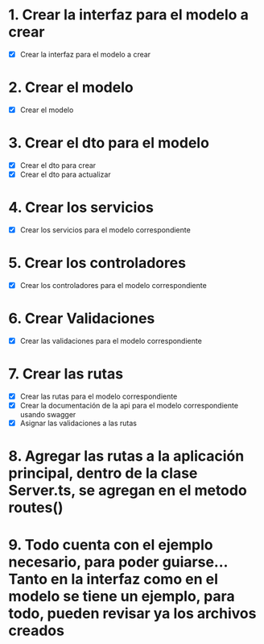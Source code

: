 # 1. Crear la interfaz para el modelo a crear
- [x] Crear la interfaz para el modelo a crear
# 2. Crear el modelo
- [x] Crear el modelo
# 3. Crear el dto para el modelo
- [x] Crear el dto para crear
- [x] Crear el dto para actualizar
# 4. Crear los servicios
- [x] Crear los servicios para el modelo correspondiente
# 5. Crear los controladores
- [x] Crear los controladores para el modelo correspondiente
# 6. Crear Validaciones
- [x] Crear las validaciones para el modelo correspondiente
# 7. Crear las rutas
- [x] Crear las rutas para el modelo correspondiente
- [x] Crear la documentación de la api para el modelo correspondiente usando swagger
- [x] Asignar las validaciones a las rutas
# 8. Agregar las rutas a la aplicación principal, dentro de la clase Server.ts, se agregan en el metodo routes()
# 9. Todo cuenta con el ejemplo necesario, para poder guiarse... Tanto en la interfaz como en el modelo se tiene un ejemplo, para todo, pueden revisar ya los archivos creados
